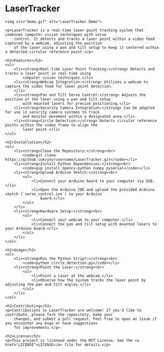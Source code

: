 <!DOCTYPE html>
<html lang="en">

<head>
    <meta charset="UTF-8">
    <meta name="viewport" content="width=device-width, initial-scale=1.0">
    <title>LaserTracker</title>
</head>

<body>
    <h1>LaserTracker</h1>

    <img src="demo.gif" alt="LaserTracker Demo">

    <p>LaserTracker is a real-time laser point tracking system that combines computer vision techniques with servo
        control. It detects and tracks a laser point within a video feed captured by a webcam, adjusting the position
        of the laser using a pan and tilt setup to keep it centered within a detected circular reference point.</p>

    <h2>Features</h2>
    <ul>
        <li><strong>Real-time Laser Point Tracking:</strong> Detects and tracks a laser point in real-time using
            computer vision techniques.</li>
        <li><strong>Webcam Integration:</strong> Utilizes a webcam to capture the video feed for laser point detection.
        </li>
        <li><strong>Pan and Tilt Servo Control:</strong> Adjusts the position of the laser using a pan and tilt setup
            with mounted lasers for precise positioning.</li>
        <li><strong>Security Camera Integration:</strong> Can be adapted for use in security camera systems to track
            and monitor movement within a designated area.</li>
        <li><strong>Circle Detection:</strong> Detects circular reference points within the video frame to align the
            laser point.</li>
    </ul>

    <h2>Installation</h2>
    <ol>
        <li><strong>Clone the Repository:</strong><br>
            <code>git clone https://github.com/yourusername/LaserTracker.git</code></li>
        <li><strong>Install Python Dependencies:</strong><br>
            <code>pip install opencv-python numpy pyserial</code></li>
        <li><strong>Upload Arduino Sketch:</strong><br>
            <ul>
                <li>Connect your Arduino board to your computer via USB.</li>
                <li>Open the Arduino IDE and upload the provided Arduino sketch (`servo_control.ino`) to your Arduino
                    board.</li>
            </ul>
        </li>
        <li><strong>Hardware Setup:</strong><br>
            <ul>
                <li>Connect your webcam to your computer.</li>
                <li>Connect the pan and tilt setup with mounted lasers to your Arduino board.</li>
            </ul>
        </li>
    </ol>

    <h2>Usage</h2>
    <ol>
        <li><strong>Run the Python Script:</strong><br>
            <code>python circle_detection.py</code></li>
        <li><strong>Point the Laser:</strong><br>
            <ul>
                <li>Point a laser at the webcam.</li>
                <li>Observe how the system tracks the laser point by adjusting the pan and tilt angles.</li>
            </ul>
        </li>
    </ol>

    <h2>Contributing</h2>
    <p>Contributions to LaserTracker are welcome! If you'd like to contribute, please fork the repository, make your
        changes, and submit a pull request. Feel free to open an issue if you encounter any bugs or have suggestions
        for improvements.</p>

    <h2>License</h2>
    <p>This project is licensed under the MIT License. See the <a href="LICENSE">LICENSE</a> file for details.</p>
</body>

</html>
